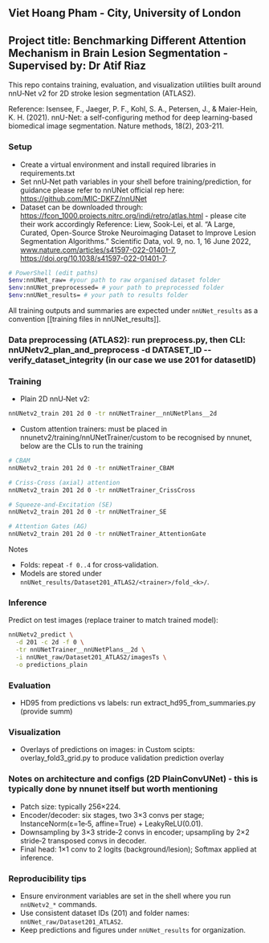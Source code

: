 ## Viet Hoang Pham - City, University of London
## Project title: Benchmarking Different Attention Mechanism in Brain Lesion Segmentation - Supervised by: Dr Atif Riaz

This repo contains training, evaluation, and visualization utilities built around nnU‑Net v2 for 2D stroke lesion segmentation (ATLAS2).

Reference: Isensee, F., Jaeger, P. F., Kohl, S. A., Petersen, J., & Maier-Hein, K. H. (2021). nnU-Net: a self-configuring 
method for deep learning-based biomedical image segmentation. Nature methods, 18(2), 203-211.

### Setup
- Create a virtual environment and install required libraries in requirements.txt
- Set nnU‑Net path variables in your shell before training/prediction, for guidance please refer to nnUNet official rep here: https://github.com/MIC-DKFZ/nnUNet
- Dataset can be downloaded through: https://fcon_1000.projects.nitrc.org/indi/retro/atlas.html - please cite their work accordingly
Reference: Liew, Sook-Lei, et al. “A Large, Curated, Open-Source Stroke Neuroimaging Dataset to Improve Lesion Segmentation Algorithms.” Scientific Data, vol. 9, no. 1, 16 June 2022, www.nature.com/articles/s41597-022-01401-7, https://doi.org/10.1038/s41597-022-01401-7.

```bash
# PowerShell (edit paths)
$env:nnUNet_raw= #your path to raw organised dataset folder
$env:nnUNet_preprocessed= # your path to preprocessed folder
$env:nnUNet_results= # your path to results folder
```

All training outputs and summaries are expected under `nnUNet_results` as a convention [[training files in nnUNet_results]].

### Data preprocessing (ATLAS2): run preprocess.py, then CLI: nnUNetv2_plan_and_preprocess -d DATASET_ID --verify_dataset_integrity (in our case we use 201 for datasetID)

### Training
- Plain 2D nnU‑Net v2:
```bash
nnUNetv2_train 201 2d 0 -tr nnUNetTrainer__nnUNetPlans__2d
```
- Custom attention trainers: must be placed in nnunetv2/training/nnUNetTrainer/custom to be recognised by nnunet, below are the CLIs to run the training
```bash
# CBAM 
nnUNetv2_train 201 2d 0 -tr nnUNetTrainer_CBAM

# Criss‑Cross (axial) attention
nnUNetv2_train 201 2d 0 -tr nnUNetTrainer_CrissCross

# Squeeze‑and‑Excitation (SE)
nnUNetv2_train 201 2d 0 -tr nnUNetTrainer_SE

# Attention Gates (AG)
nnUNetv2_train 201 2d 0 -tr nnUNetTrainer_AttentionGate
```

Notes
- Folds: repeat `-f 0..4` for cross‑validation.
- Models are stored under `nnUNet_results/Dataset201_ATLAS2/<trainer>/fold_<k>/`.

### Inference
Predict on test images (replace trainer to match trained model):
```bash
nnUNetv2_predict \
  -d 201 -c 2d -f 0 \
  -tr nnUNetTrainer__nnUNetPlans__2d \
  -i nnUNet_raw/Dataset201_ATLAS2/imagesTs \
  -o predictions_plain
```

### Evaluation
- HD95 from predictions vs labels: run extract_hd95_from_summaries.py (provide summ)


### Visualization
- Overlays of predictions on images: in Custom scipts: overlay_fold3_grid.py to produce validation prediction overlay


### Notes on architecture and configs (2D PlainConvUNet) - this is typically done by nnunet itself but worth mentioning
- Patch size: typically 256×224.
- Encoder/decoder: six stages, two 3×3 convs per stage; InstanceNorm(ε=1e‑5, affine=True) + LeakyReLU(0.01).
- Downsampling by 3×3 stride‑2 convs in encoder; upsampling by 2×2 stride‑2 transposed convs in decoder.
- Final head: 1×1 conv to 2 logits (background/lesion); Softmax applied at inference.

### Reproducibility tips
- Ensure environment variables are set in the shell where you run `nnUNetv2_*` commands.
- Use consistent dataset IDs (201) and folder names: `nnUNet_raw/Dataset201_ATLAS2`.
- Keep predictions and figures under `nnUNet_results` for organization.


